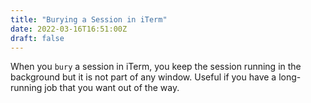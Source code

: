 ```yaml
---
title: "Burying a Session in iTerm"
date: 2022-03-16T16:51:00Z
draft: false
---
```

When you `bury` a session in iTerm, you keep the session running in the background but it is not part of any window. Useful if you have a long-running job that you want out of the way.
